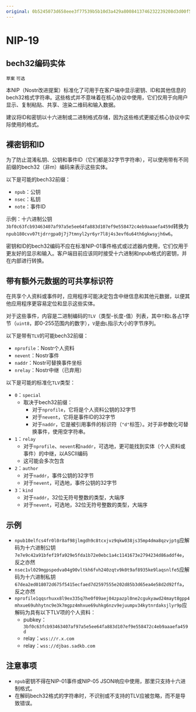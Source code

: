 ```yaml
---
original: 0b5245073d658eee3f77539b5b10d3a429a8008413746232239208d3d00f5f2e
---
```


NIP-19
======

bech32编码实体
--------------

`草案` `可选`

本NIP（Nostr改进提案）标准化了可用于在客户端中显示密钥、ID和其他信息的bech32格式字符串。这些格式并不意味着在核心协议中使用，它们仅用于向用户显示、复制粘贴、共享、渲染二维码和输入数据。

建议将ID和密钥以十六进制或二进制格式存储，因为这些格式更接近核心协议中实际使用的格式。

## 裸密钥和ID

为了防止混淆私钥、公钥和事件ID（它们都是32字节字符串），可以使用带有不同前缀的bech32（非m）编码来表示这些实体。

以下是可能的bech32前缀：

  - `npub`：公钥
  - `nsec`：私钥
  - `note`：事件ID

示例：十六进制公钥`3bf0c63fcb93463407af97a5e5ee64fa883d107ef9e558472c4eb9aaaefa459d`转换为`npub180cvv07tjdrrgpa0j7j7tmnyl2yr6yr7l8j4s3evf6u64th6gkwsyjh6w6`。

密钥和ID的bech32编码不应在标准NIP-01事件格式或过滤器内使用，它们仅用于更友好的显示和输入。客户端目前应该同时接受十六进制和npub格式的密钥，并在内部进行转换。

## 带有额外元数据的可共享标识符

在共享个人资料或事件时，应用程序可能决定包含中继信息和其他元数据，以便其他应用程序更容易定位和显示这些实体。

对于这些事件，内容是二进制编码的`TLV`（类型-长度-值）列表，其中`T`和`L`各占1字节（`uint8`，即0-255范围内的数字），`V`是由`L`指示大小的字节序列。

以下是带有`TLV`的可能bech32前缀：

  - `nprofile`：Nostr个人资料
  - `nevent`：Nostr事件
  - `naddr`：Nostr可替换事件坐标
  - `nrelay`：Nostr中继（已弃用）

以下是可能的标准化`TLV`类型：

- `0`：`special`
  - 取决于bech32前缀：
    - 对于`nprofile`，它将是个人资料公钥的32字节
    - 对于`nevent`，它将是事件ID的32字节
    - 对于`naddr`，它是被引用事件的标识符（`"d"`标签）。对于非参数化可替换事件，使用空字符串。
- `1`：`relay`
  - 对于`nprofile`、`nevent`和`naddr`，可选地，更可能找到实体（个人资料或事件）的中继，以ASCII编码
  - 这可能会多次包含
- `2`：`author`
  - 对于`naddr`，事件公钥的32字节
  - 对于`nevent`，可选地，事件公钥的32字节
- `3`：`kind`
  - 对于`naddr`，32位无符号整数的类型，大端序
  - 对于`nevent`，可选地，32位无符号整数的类型，大端序

## 示例

- `npub10elfcs4fr0l0r8af98jlmgdh9c8tcxjvz9qkw038js35mp4dma8qzvjptg`应解码为十六进制公钥`7e7e9c42a91bfef19fa929e5fda1b72e0ebc1a4c1141673e2794234d86addf4e`，反之亦然
- `nsec1vl029mgpspedva04g90vltkh6fvh240zqtv9k0t9af8935ke9laqsnlfe5`应解码为十六进制私钥`67dea2ed018072d675f5415ecfaed7d2597555e202d85b3d65ea4e58d2d92ffa`，反之亦然
- `nprofile1qqsrhuxx8l9ex335q7he0f09aej04zpazpl0ne2cgukyawd24mayt8gpp4mhxue69uhhytnc9e3k7mgpz4mhxue69uhkg6nzv9ejuumpv34kytnrdaksjlyr9p`应解码为具有以下TLV项的个人资料：
  - pubkey：`3bf0c63fcb93463407af97a5e5ee64fa883d107ef9e558472c4eb9aaaefa459d`
  - relay：`wss://r.x.com`
  - relay：`wss://djbas.sadkb.com`

## 注意事项

- `npub`密钥不得在NIP-01事件或NIP-05 JSON响应中使用，那里只支持十六进制格式。
- 在解码bech32格式的字符串时，不识别或不支持的TLV应被忽略，而不是导致错误。